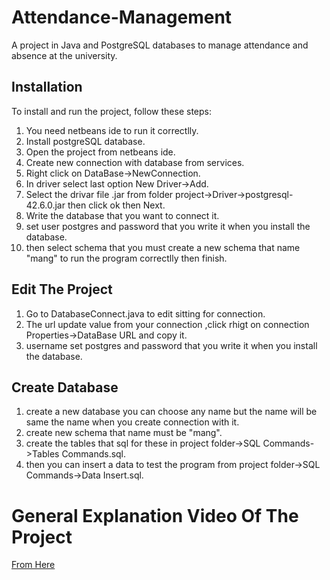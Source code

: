 # Attendance-Management

A project in Java and PostgreSQL databases to manage attendance and absence at the university.

## Installation

To install and run the project, follow these steps:

1. You need netbeans ide to run it correctlly.
2. Install postgreSQL database.
3. Open the project from netbeans ide.
4. Create new connection with database from services.
5. Right click on DataBase->NewConnection.
6. In driver select last option New Driver->Add.
7. Select the drivar file .jar from folder project->Driver->postgresql-42.6.0.jar then click ok then Next.
8. Write the database that you want to connect it.
9. set user postgres and password that you write it when you install the database.
10. then select schema that you must create a new schema that name "mang" to run the program correctlly then finish.


## Edit The Project

1. Go to DatabaseConnect.java to edit sitting for connection.
2. The url update value from your connection ,click rhigt on connection Properties->DataBase URL and copy it.
3. username set postgres and password that you write it when you install the database.


## Create Database

1. create a new database you can choose any name but the name will be same the name when you create connection with it.
2. create new schema that name must be "mang".
3. create the tables that sql for these in project folder->SQL Commands->Tables Commands.sql.
4. then you can insert a data to test the program from project folder->SQL Commands->Data Insert.sql.

# General Explanation Video Of The Project 
<a href = "https://drive.google.com/file/d/1Ty_zaK3WvUd1VbVHvBa6cLIS2RysOHGR/view?usp=drive_link"> From Here </a>
